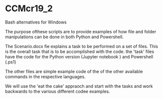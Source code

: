 # CCMcr19_2
Bash alternatives for Windows


The purpose ofthese scripts are to provide examples of how file and folder manipulations can be done in both Python and Powershell.

The Scenario.docx fie explains a task to be performed on a set of files. This is the overall task that is to be accomplished with the code. the 'task' files have the code for the Python version (Jupyter notebook ) and Powershell (.ps1)

The other files are simple example code of the of the other available commands in the respective languages.

We will use the 'eat the cake' appraoch and start with the tasks and work backwards to the various different codee examples.
